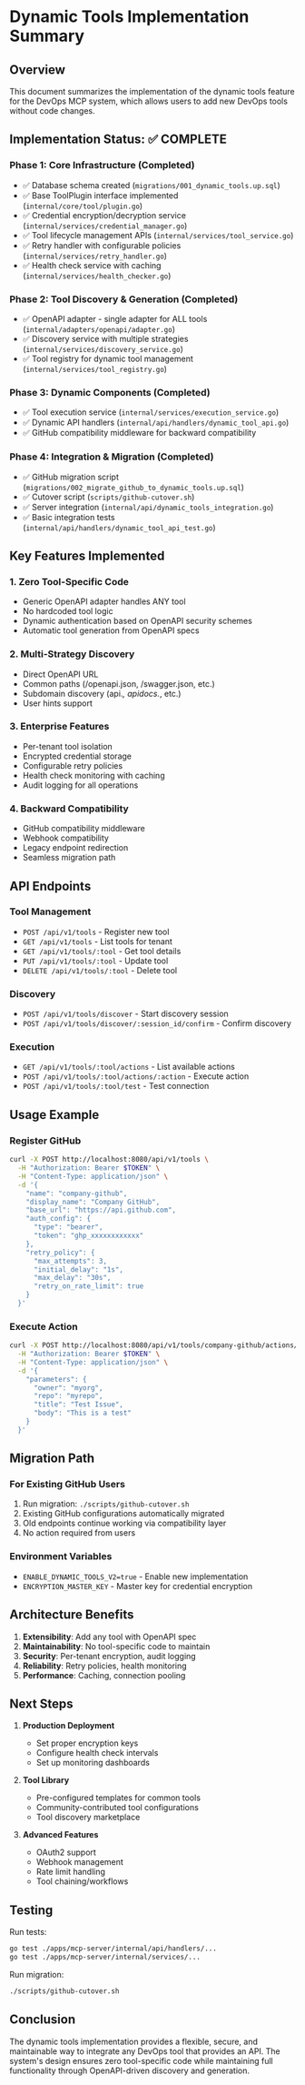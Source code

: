 # Dynamic Tools Implementation Summary

## Overview
This document summarizes the implementation of the dynamic tools feature for the DevOps MCP system, which allows users to add new DevOps tools without code changes.

## Implementation Status: ✅ COMPLETE

### Phase 1: Core Infrastructure (Completed)
- ✅ Database schema created (`migrations/001_dynamic_tools.up.sql`)
- ✅ Base ToolPlugin interface implemented (`internal/core/tool/plugin.go`)
- ✅ Credential encryption/decryption service (`internal/services/credential_manager.go`)
- ✅ Tool lifecycle management APIs (`internal/services/tool_service.go`)
- ✅ Retry handler with configurable policies (`internal/services/retry_handler.go`)
- ✅ Health check service with caching (`internal/services/health_checker.go`)

### Phase 2: Tool Discovery & Generation (Completed)
- ✅ OpenAPI adapter - single adapter for ALL tools (`internal/adapters/openapi/adapter.go`)
- ✅ Discovery service with multiple strategies (`internal/services/discovery_service.go`)
- ✅ Tool registry for dynamic tool management (`internal/services/tool_registry.go`)

### Phase 3: Dynamic Components (Completed)
- ✅ Tool execution service (`internal/services/execution_service.go`)
- ✅ Dynamic API handlers (`internal/api/handlers/dynamic_tool_api.go`)
- ✅ GitHub compatibility middleware for backward compatibility

### Phase 4: Integration & Migration (Completed)
- ✅ GitHub migration script (`migrations/002_migrate_github_to_dynamic_tools.up.sql`)
- ✅ Cutover script (`scripts/github-cutover.sh`)
- ✅ Server integration (`internal/api/dynamic_tools_integration.go`)
- ✅ Basic integration tests (`internal/api/handlers/dynamic_tool_api_test.go`)

## Key Features Implemented

### 1. Zero Tool-Specific Code
- Generic OpenAPI adapter handles ANY tool
- No hardcoded tool logic
- Dynamic authentication based on OpenAPI security schemes
- Automatic tool generation from OpenAPI specs

### 2. Multi-Strategy Discovery
- Direct OpenAPI URL
- Common paths (/openapi.json, /swagger.json, etc.)
- Subdomain discovery (api.*, apidocs.*, etc.)
- User hints support

### 3. Enterprise Features
- Per-tenant tool isolation
- Encrypted credential storage
- Configurable retry policies
- Health check monitoring with caching
- Audit logging for all operations

### 4. Backward Compatibility
- GitHub compatibility middleware
- Webhook compatibility
- Legacy endpoint redirection
- Seamless migration path

## API Endpoints

### Tool Management
- `POST /api/v1/tools` - Register new tool
- `GET /api/v1/tools` - List tools for tenant
- `GET /api/v1/tools/:tool` - Get tool details
- `PUT /api/v1/tools/:tool` - Update tool
- `DELETE /api/v1/tools/:tool` - Delete tool

### Discovery
- `POST /api/v1/tools/discover` - Start discovery session
- `POST /api/v1/tools/discover/:session_id/confirm` - Confirm discovery

### Execution
- `GET /api/v1/tools/:tool/actions` - List available actions
- `POST /api/v1/tools/:tool/actions/:action` - Execute action
- `POST /api/v1/tools/:tool/test` - Test connection

## Usage Example

### Register GitHub
```bash
curl -X POST http://localhost:8080/api/v1/tools \
  -H "Authorization: Bearer $TOKEN" \
  -H "Content-Type: application/json" \
  -d '{
    "name": "company-github",
    "display_name": "Company GitHub",
    "base_url": "https://api.github.com",
    "auth_config": {
      "type": "bearer",
      "token": "ghp_xxxxxxxxxxxx"
    },
    "retry_policy": {
      "max_attempts": 3,
      "initial_delay": "1s",
      "max_delay": "30s",
      "retry_on_rate_limit": true
    }
  }'
```

### Execute Action
```bash
curl -X POST http://localhost:8080/api/v1/tools/company-github/actions/create_issue \
  -H "Authorization: Bearer $TOKEN" \
  -H "Content-Type: application/json" \
  -d '{
    "parameters": {
      "owner": "myorg",
      "repo": "myrepo",
      "title": "Test Issue",
      "body": "This is a test"
    }
  }'
```

## Migration Path

### For Existing GitHub Users
1. Run migration: `./scripts/github-cutover.sh`
2. Existing GitHub configurations automatically migrated
3. Old endpoints continue working via compatibility layer
4. No action required from users

### Environment Variables
- `ENABLE_DYNAMIC_TOOLS_V2=true` - Enable new implementation
- `ENCRYPTION_MASTER_KEY` - Master key for credential encryption

## Architecture Benefits

1. **Extensibility**: Add any tool with OpenAPI spec
2. **Maintainability**: No tool-specific code to maintain
3. **Security**: Per-tenant encryption, audit logging
4. **Reliability**: Retry policies, health monitoring
5. **Performance**: Caching, connection pooling

## Next Steps

1. **Production Deployment**
   - Set proper encryption keys
   - Configure health check intervals
   - Set up monitoring dashboards

2. **Tool Library**
   - Pre-configured templates for common tools
   - Community-contributed tool configurations
   - Tool discovery marketplace

3. **Advanced Features**
   - OAuth2 support
   - Webhook management
   - Rate limit handling
   - Tool chaining/workflows

## Testing

Run tests:
```bash
go test ./apps/mcp-server/internal/api/handlers/...
go test ./apps/mcp-server/internal/services/...
```

Run migration:
```bash
./scripts/github-cutover.sh
```

## Conclusion

The dynamic tools implementation provides a flexible, secure, and maintainable way to integrate any DevOps tool that provides an API. The system's design ensures zero tool-specific code while maintaining full functionality through OpenAPI-driven discovery and generation.